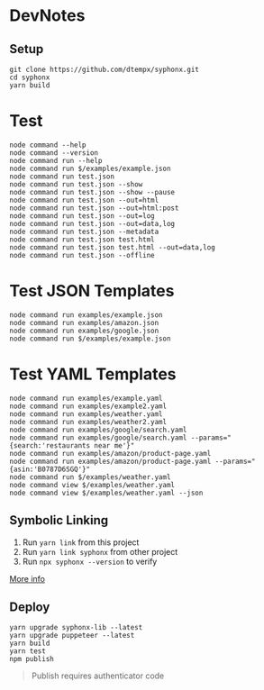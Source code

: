 # DevNotes

## Setup
```
git clone https://github.com/dtempx/syphonx.git
cd syphonx
yarn build
```

# Test
```
node command --help
node command --version
node command run --help
node command run $/examples/example.json
node command run test.json
node command run test.json --show
node command run test.json --show --pause
node command run test.json --out=html
node command run test.json --out=html:post
node command run test.json --out=log
node command run test.json --out=data,log
node command run test.json --metadata
node command run test.json test.html
node command run test.json test.html --out=data,log
node command run test.json --offline
```

# Test JSON Templates
```
node command run examples/example.json
node command run examples/amazon.json
node command run examples/google.json
node command run $/examples/example.json
```


# Test YAML Templates
```
node command run examples/example.yaml
node command run examples/example2.yaml
node command run examples/weather.yaml
node command run examples/weather2.yaml
node command run examples/google/search.yaml
node command run examples/google/search.yaml --params="{search:'restaurants near me'}"
node command run examples/amazon/product-page.yaml
node command run examples/amazon/product-page.yaml --params="{asin:'B0787D6SGQ'}"
node command run $/examples/weather.yaml
node command view $/examples/weather.yaml
node command view $/examples/weather.yaml --json
```

## Symbolic Linking
1. Run `yarn link` from this project
2. Run `yarn link syphonx` from other project
3. Run `npx syphonx --version` to verify

[More info](https://medium.com/@debshish.pal/publish-a-npm-package-locally-for-testing-9a00015eb9fd)



## Deploy
```
yarn upgrade syphonx-lib --latest
yarn upgrade puppeteer --latest
yarn build
yarn test
npm publish
```
> Publish requires authenticator code
